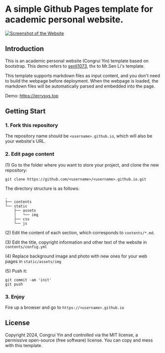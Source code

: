 # A simple Github Pages template for academic personal website.

[![Screenshot of the Website](https://github.com/JerryYin777/JerryYin777.github.io/blob/master/screenshot.png)](https://jerrysys.top/)

## Introduction

This is an academic personal website (Congrui Yin) template based on bootstrap. This demo refers to [senli1073](https://github.com/senli1073/senli1073.github.io), thx to Mr.Sen Li's template.

This template supports markdown files as input content, and you don't need to build the webpage before deployment. When the webpage is loaded, the markdown files will be automatically parsed and embedded into the page.

Demo: https://jerrysys.top


## Getting Start
### 1. Fork this repository
The repository name should be `<username>.github.io`, which will also be your website's URL.


### 2. Edit page content

(1) Go to the folder where you want to store your project, and clone the new repository:
```
git clone https://github.com/<username>/<username>.github.io.git
```
The directory structure is as follows:

```.
.
├── contents
└── static
    ├── assets
    │   └── img
    ├── css
    └── js
```

(2) Edit the content of each section, which corresponds to `contents/*.md`.

(3) Edit the title, copyright information and other text of the website in `contents/config.yml`

(4) Replace background image and photo with new ones for your web pages in `static/assets/img`

(5) Push it: 
```
git commit -am 'init'
git push
```


### 3. Enjoy

Fire up a browser and go to `https://<username>.github.io`



## License

Copyright 2024, Congrui Yin and controlled via the MIT license, a permissive open-source (free software) license. You can copy and mess with this template.
